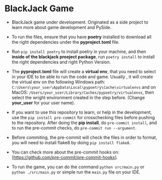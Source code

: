 # BlackJack Game

- BlackJack game under development. Originated as a side project to learn more about game development and PySide.

- To run the files, ensure that you have **poetry** installed to download all the right dependencies under the **pyproject.toml** file.

- Run ```pip install poetry``` to install poetry in your machine, and then **inside of the blackjack proeject package**, run ```poetry install``` to install the right dependencies and right Python Version.

- The **pyproject.toml** file will create a **virtual env**, that you need to select in your IDE to be able to run the code and game. Usually , it will create the virtual env on the following Windows path:
```C:\Users\your_user\AppData\Local\pypoetry\Cache\virtualenvs``` and on MacOS: ```/Users/your_user/Library/Caches/pypoetry/virtualenvs```, then select the wright environment created in the step before. (Change **your_user** for your user name).

- If you want to use this repository to learn, or help in the development, use the ```pip install pre-commit``` for crosschecking files before pushing to the repository. After doing the **pip install**, do ```pre-commit install```, and to run the pre-commit checks, do ```pre-commit run --argument```.

- Before commiting, the pre-commit will check the files in order to format, you will need to install flake8 by doing ```pip install flake8```.

- You can check more about the pre-commit hooks on: [https://github.com/pre-commit/pre-commit-hooks].

- To run the game, you can do the command ```python src/main.py``` or ```python ./src/main.py``` or simple run the ```main.py``` file on your IDE.
